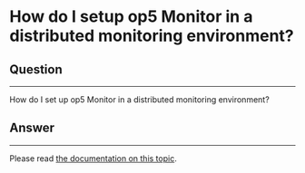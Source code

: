 # How do I setup op5 Monitor in a distributed monitoring environment?

## Question

* * * * *

How do I set up op5 Monitor in a distributed monitoring environment?

## Answer

* * * * *

Please read [the documentation on this topic](https://kb.op5.com/display/DOC/Distributed+Monitoring).

